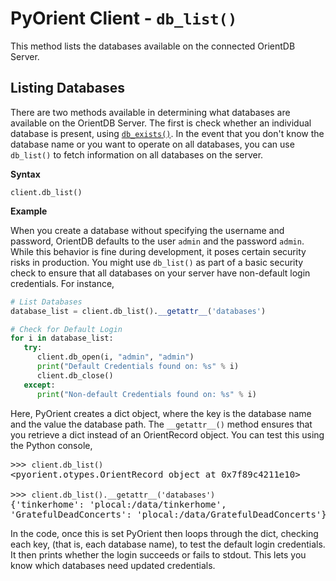 # PyOrient Client - `db_list()`

This method lists the databases available on the connected OrientDB Server.


## Listing Databases

There are two methods available in determining what databases are available on the OrientDB Server.  The first is check whether an individual database is present, using [`db_exists()`](PyOrient-Client-DB-Exists.md).  In the event that you don't know the database name or you want to operate on all databases, you can use `db_list()` to fetch information on all databases on the server.


**Syntax**

```
client.db_list()
```

**Example**

When you create a database without specifying the username and password, OrientDB defaults to the user `admin` and the password `admin`.  While this behavior is fine during development, it poses certain security risks in production.  You might use `db_list()` as part of a basic security check to ensure that all databases on your server have non-default login credentials.  For instance, 


```py
# List Databases
database_list = client.db_list().__getattr__('databases')

# Check for Default Login
for i in database_list:
   try:
      client.db_open(i, "admin", "admin")
      print("Default Credentials found on: %s" % i)
      client.db_close()
   except:
      print("Non-default Credentials found on: %s" % i)
```

Here, PyOrient creates a dict object, where the key is the database name and the value the database path.  The `__getattr__()` method ensures that you retrieve a dict instead of an OrientRecord object.  You can test this using the Python console,

<pre>
>>> <code class="lang-py userinput">client.db_list()</code>
&lt;pyorient.otypes.OrientRecord object at 0x7f89c4211e10&gt;

>>> <code class="lang-py userinput">client.db_list().__getattr__('databases')</code>
{'tinkerhome': 'plocal:/data/tinkerhome',
'GratefulDeadConcerts': 'plocal:/data/GratefulDeadConcerts'}
</pre>

In the code, once this is set PyOrient then loops through the dict, checking each key, (that is, each database name), to test the default login credentials.  It then prints whether the login succeeds or fails to stdout.  This lets you know which databases need updated credentials.

